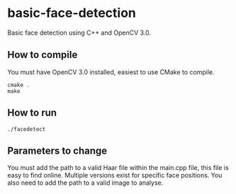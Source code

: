 # basic-face-detection
Basic face detection using C++ and OpenCV 3.0.

## How to compile
You must have OpenCV 3.0 installed, easiest to use CMake to compile.
```Shell
cmake .
make
```

## How to run
```Shell
./facedetect
```

## Parameters to change
You must add the path to a valid Haar file within the main.cpp file, this file is easy to find online. Multiple versions exist for specific face positions. You also need to add the path to a valid image to analyse.